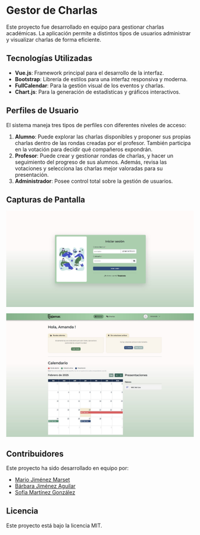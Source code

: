 # Gestor de Charlas

Este proyecto fue desarrollado en equipo para gestionar charlas académicas. La aplicación permite a distintos tipos de usuarios administrar y visualizar charlas de forma eficiente.

## Tecnologías Utilizadas
- **Vue.js**: Framework principal para el desarrollo de la interfaz.
- **Bootstrap**: Librería de estilos para una interfaz responsiva y moderna.
- **FullCalendar**: Para la gestión visual de los eventos y charlas.
- **Chart.js**: Para la generación de estadísticas y gráficos interactivos.

## Perfiles de Usuario
El sistema maneja tres tipos de perfiles con diferentes niveles de acceso:

1. **Alumno**: Puede explorar las charlas disponibles y proponer sus propias charlas dentro de las rondas creadas por el profesor. También participa en la votación para decidir qué compañeros expondrán.
3. **Profesor**: Puede crear y gestionar rondas de charlas, y hacer un seguimiento del progreso de sus alumnos. Además, revisa las votaciones y selecciona las charlas mejor valoradas para su presentación.  
4. **Administrador**: Posee control total sobre la gestión de usuarios. 

## Capturas de Pantalla
![Formulario acceso](charlas_img1.jpg)

![Vista principal](charlas_img2.jpg)

## Contribuidores
Este proyecto ha sido desarrollado en equipo por:
- [Mario Jiménez Marset](https://github.com/marsett)  
- [Bárbara Jiménez Aguilar](https://github.com/barjimen)  
- [Sofía Martínez González](https://github.com/SofiaMartinez23)  

## Licencia
Este proyecto está bajo la licencia MIT.
